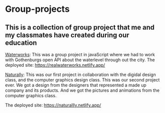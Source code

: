 # Group-projects
## This is a collection of group project that me and my classmates have created during our education

[Waterworks](https://github.com/styrbjorn-n/Waterworks): This was a group project in javaScript where we had to work with Gothenburgs open API about the waterlevel through out the city.
The deployed site: https://realwaterworks.netlify.app/

[Naturally](https://github.com/lovbackan/Naturally): This was our first project in collaboration with the digidal design class, and the computer graphics design class. This was our second project ever. We got a design from the designers that represented a made up company and its products. And we got the pictures and animations from the computer graphics class. 

The deployed site: https://naturallly.netlify.app/
